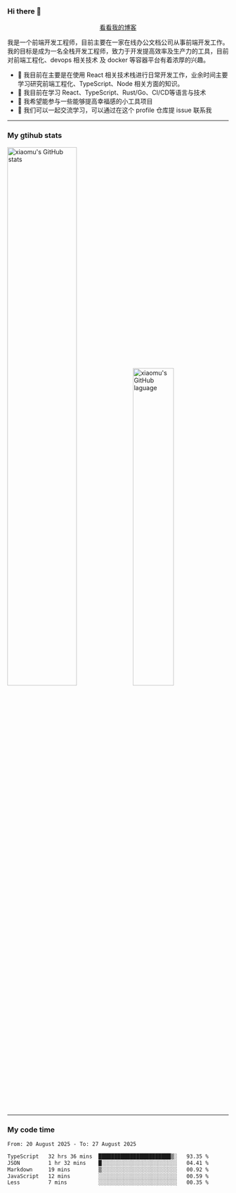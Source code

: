 ### Hi there 👋

<p align="center">
  <a href="https://blog.realjacket.fun">看看我的博客</a>
</p>

我是一个前端开发工程师，目前主要在一家在线办公文档公司从事前端开发工作。我的目标是成为一名全栈开发工程师，致力于开发提高效率及生产力的工具，目前对前端工程化、devops 相关技术 及 docker 等容器平台有着浓厚的兴趣。

- 🔭 我目前在主要是在使用 React 相关技术栈进行日常开发工作，业余时间主要学习研究前端工程化、TypeScript、Node 相关方面的知识。
- 🌱 我目前在学习 React、TypeScript、Rust/Go、CI/CD等语言与技术
- 👯 我希望能参与一些能够提高幸福感的小工具项目
- 💬 我们可以一起交流学习，可以通过在这个 profile 仓库提 issue 联系我

***

### My gtihub stats

<a><img src="https://github-readme-stats-git-masterrstaa-rickstaa.vercel.app/api?username=real-jacket&&show_icons=true" title="xiaomu's GitHub stats" alt="xiaomu's GitHub stats" style="width:56%;"/></a>
<a><img src="https://github-readme-stats-git-masterrstaa-rickstaa.vercel.app/api/top-langs/?username=real-jacket&layout=compact" title="xiaomu's GitHub laguage" alt="xiaomu's GitHub laguage" style="width:43%;"/><a/>

***

### My code time

<!--START_SECTION:waka-->

```txt
From: 20 August 2025 - To: 27 August 2025

TypeScript   32 hrs 36 mins  ███████████████████████▒░   93.35 %
JSON         1 hr 32 mins    █░░░░░░░░░░░░░░░░░░░░░░░░   04.41 %
Markdown     19 mins         ▒░░░░░░░░░░░░░░░░░░░░░░░░   00.92 %
JavaScript   12 mins         ░░░░░░░░░░░░░░░░░░░░░░░░░   00.59 %
Less         7 mins          ░░░░░░░░░░░░░░░░░░░░░░░░░   00.35 %
```

<!--END_SECTION:waka-->

